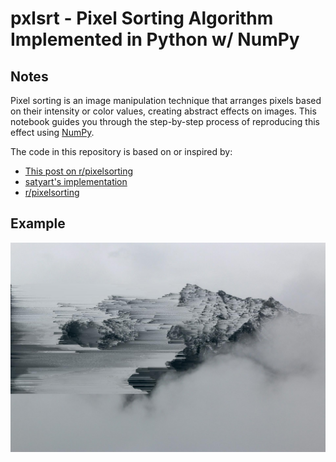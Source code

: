 # pxlsrt - Pixel Sorting Algorithm Implemented in Python w/ NumPy


## Notes
Pixel sorting is an image manipulation technique that arranges pixels based on their intensity or color values, creating abstract effects on images. This notebook guides you through the step-by-step process of reproducing this effect using [NumPy](https://numpy.org).

The code in this repository is based on or inspired by:
- [This post on r/pixelsorting](https://www.reddit.com/r/pixelsorting/comments/dewpt6/pixel_sorting_in_20_lines_of_python_using_numpy/)
- [satyart's implementation](https://github.com/satyarth/pixelsort)
- [r/pixelsorting](https://www.reddit.com/r/pixelsorting/top/)


## Example
![Image](./assets/pixel-sorted-image.jpg)
